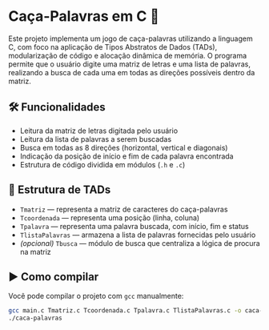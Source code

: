 # Caça-Palavras em C 🧩

Este projeto implementa um jogo de caça-palavras utilizando a linguagem C, com foco na aplicação de Tipos Abstratos de Dados (TADs), modularização de código e alocação dinâmica de memória. O programa permite que o usuário digite uma matriz de letras e uma lista de palavras, realizando a busca de cada uma em todas as direções possíveis dentro da matriz.

## 🛠️ Funcionalidades

- Leitura da matriz de letras digitada pelo usuário
- Leitura da lista de palavras a serem buscadas
- Busca em todas as 8 direções (horizontal, vertical e diagonais)
- Indicação da posição de início e fim de cada palavra encontrada
- Estrutura de código dividida em módulos (`.h` e `.c`)

## 📁 Estrutura de TADs

- `Tmatriz` — representa a matriz de caracteres do caça-palavras
- `Tcoordenada` — representa uma posição (linha, coluna)
- `Tpalavra` — representa uma palavra buscada, com início, fim e status
- `TlistaPalavras` — armazena a lista de palavras fornecidas pelo usuário
- *(opcional)* `Tbusca` — módulo de busca que centraliza a lógica de procura na matriz

## ▶️ Como compilar

Você pode compilar o projeto com `gcc` manualmente:

```bash
gcc main.c Tmatriz.c Tcoordenada.c Tpalavra.c TlistaPalavras.c -o caca-palavras
./caca-palavras

